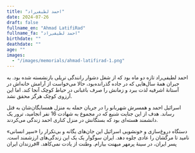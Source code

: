 ```yaml
---
title: "احمد لطیفی‌راد"
date: 2024-07-26
draft: false
fullname_en: "Ahmad LatifiRad"
fullname_fa: "احمد لطیفی‌راد"
birthdate: ""
deathdate: ""
age: ""
images:
  - "/images/memorials/ahmad-latifirad-1.png"
---
```


احمد لطیفی‌راد تازه دو ماه بود که از شغل دشوار رانندگی تریلی بازنشسته شده بود. به جبران همۀ سال‌هایی که در جاده گذرانده‌بود، حالا می‌خواست از آرامش خانه‌اش در آستانۀ اشرفیه لذت ببرد و زمانش را صرف باغبانی در حیاط کوچک آنجا کند. اما این آرزوی کوچک هرگز محقق نشد.

 اسرائیل احمد و همسرش شهربانو را در جریان حمله به منزل همسایگان‌شان به قتل رساند. هدف از این جنایت شنیع که در مجموع به شهادت 16 نفر انجامید، ترور یک دانشمند هسته‌ای بود که بستگانش در  منزل کناری احمد زندگی می‌کردند.

 دستگاه دروغ‌سازی و خونشویی اسرائیل این جان‌های یگانه و بی‌تکرار را «سپر انسانی» نامید تا مرگشان را عادی جلوه دهد. ایران سوگوار یک یک این زندگی‌های ارزشمند است. 
پسر ایران، در سینۀ پرمهر میهنت بیارام. وطنت از یادت نمی‌کاهد. 
#فرزندان ایران